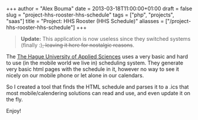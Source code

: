 +++
author = "Alex Bouma"
date = 2013-03-18T11:00:00+01:00
draft = false
slug = "project-hhs-rooster-hhs-schedule"
tags = ["php", "projects", "saas"]
title = "Project: HHS Rooster (HHS Schedule)"
aliasses = ["/project-hhs-rooster-hhs-schedule"]
+++

> **Update:** This application is now useless since they switched systems (finally :)~~, leaving it here for nostalgic reasons~~.

The [The Hague University of Applied Sciences](http://en.wikipedia.org/wiki/The_Hague_University_of_Applied_Sciences) uses a very basic and hard to use (in the mobile world we live in) scheduling system. They generate very basic html pages with the schedule in it, however no way to see it nicely on our mobile phone or let alone in our calendars.

So I created a tool that finds the HTML schedule and parses it to a .ics that most mobile/calendering solutions can read and use, and even update it on the fly.

Enjoy!
